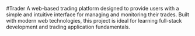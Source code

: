 #Trader
A web-based trading platform designed to provide users with a simple and intuitive interface for managing and monitoring their trades. Built with modern web technologies, this project is ideal for learning full-stack development and trading application fundamentals.
